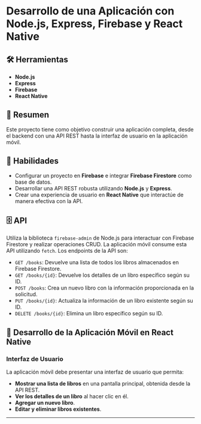# Desarrollo de una Aplicación con Node.js, Express, Firebase y React Native

## 🛠 Herramientas

- **Node.js**
- **Express**
- **Firebase**
- **React Native**

## 📝 Resumen

Este proyecto tiene como objetivo construir una aplicación completa, desde el backend con una API REST hasta la interfaz de usuario en la aplicación móvil.

## 🔎 Habilidades

- Configurar un proyecto en **Firebase** e integrar **Firebase Firestore** como base de datos.
- Desarrollar una API REST robusta utilizando **Node.js** y **Express**.
- Crear una experiencia de usuario en **React Native** que interactúe de manera efectiva con la API.

## 🗄️ API

Utiliza la biblioteca `firebase-admin` de Node.js para interactuar con Firebase Firestore y realizar operaciones CRUD. La aplicación móvil consume esta API utilizando `fetch`. Los endpoints de la API son:

- `GET /books`: Devuelve una lista de todos los libros almacenados en Firebase Firestore.
- `GET /books/{id}`: Devuelve los detalles de un libro específico según su ID.
- `POST /books`: Crea un nuevo libro con la información proporcionada en la solicitud.
- `PUT /books/{id}`: Actualiza la información de un libro existente según su ID.
- `DELETE /books/{id}`: Elimina un libro específico según su ID.

## 📲 Desarrollo de la Aplicación Móvil en React Native

### Interfaz de Usuario

La aplicación móvil debe presentar una interfaz de usuario que permita:

- **Mostrar una lista de libros** en una pantalla principal, obtenida desde la API REST.
- **Ver los detalles de un libro** al hacer clic en él.
- **Agregar un nuevo libro**.
- **Editar y eliminar libros existentes**.

---



